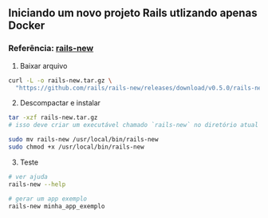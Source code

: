 ## Iniciando um novo projeto Rails utlizando apenas Docker

### Referência: [rails-new](https://github.com/rails/rails-new)


1. Baixar arquivo
```bash
curl -L -o rails-new.tar.gz \
  "https://github.com/rails/rails-new/releases/download/v0.5.0/rails-new-x86_64-unknown-linux-gnu.tar.gz"
```

2. Descompactar e instalar
```bash
tar -xzf rails-new.tar.gz
# isso deve criar um executável chamado `rails-new` no diretório atual

sudo mv rails-new /usr/local/bin/rails-new
sudo chmod +x /usr/local/bin/rails-new
```

3. Teste
```bash
# ver ajuda
rails-new --help

# gerar um app exemplo
rails-new minha_app_exemplo
```
